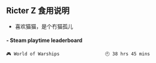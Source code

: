 ## Ricter Z 食用说明
- 喜欢猫猫，是个冇猫孤儿

<!-- steam-box start -->
#### - Steam playtime leaderboard
```text
🎮 World of Warships                 🕘 38 hrs 45 mins
```
<!-- Powered by https://github.com/YouEclipse/steam-box . -->
<!-- steam-box end -->

